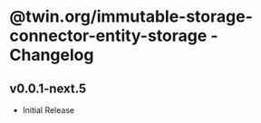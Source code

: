 # @twin.org/immutable-storage-connector-entity-storage - Changelog

## v0.0.1-next.5

- Initial Release
